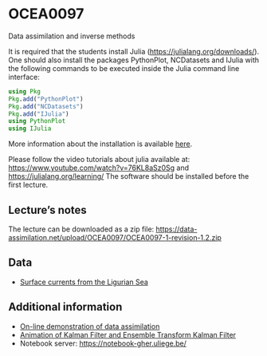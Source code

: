 # OCEA0097

Data assimilation and inverse methods

It is required that the students install Julia (https://julialang.org/downloads/). One should also install the packages PythonPlot, NCDatasets and IJulia with the following commands to be executed inside the Julia command line interface:

```julia
using Pkg
Pkg.add("PythonPlot")
Pkg.add("NCDatasets")
Pkg.add("IJulia")
using PythonPlot
using IJulia
```

More information about the installation is available [here](https://github.com/gher-ulg/Documentation/wiki/Installing-Julia).

Please follow the video tutorials about julia available at: https://www.youtube.com/watch?v=76KL8aSz0Sg and https://julialang.org/learning/
The software should be installed before the first lecture. 

## Lecture’s notes

The lecture can be downloaded as a zip file: https://data-assimilation.net/upload/OCEA0097/OCEA0097-1-revision-1.2.zip


## Data

* [Surface currents from the Ligurian Sea](https://dox.ulg.ac.be/index.php/s/REiFTNAiN0UU10X/download)
  
## Additional information

* [On-line demonstration of data assimilation](https://www.data-assimilation.net/Tools/AssimDemo/)
* [Animation of Kalman Filter and Ensemble Transform Kalman Filter](https://github.com/Alexander-Barth/DataAssim.jl)
* Notebook server: https://notebook-gher.uliege.be/
